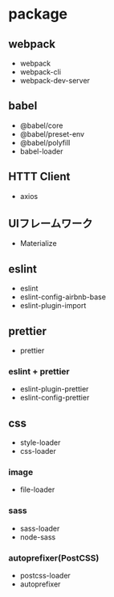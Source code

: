 # package

## webpack
- webpack
- webpack-cli
- webpack-dev-server

## babel
- @babel/core
- @babel/preset-env
- @babel/polyfill
- babel-loader

## HTTT Client
- axios

## UIフレームワーク
- Materialize

## eslint
- eslint
- eslint-config-airbnb-base
- eslint-plugin-import

## prettier
- prettier

### eslint + prettier
- eslint-plugin-prettier
- eslint-config-prettier

## css
- style-loader
- css-loader

### image
- file-loader

### sass
- sass-loader
- node-sass

### autoprefixer(PostCSS)
- postcss-loader
- autoprefixer
